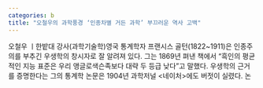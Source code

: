 ```yaml
---
categories: b
title: "오철우의 과학풍경 ‘인종차별 거든 과학’ 부끄러운 역사 고백"
---
```

오철우 ㅣ한밭대 강사(과학기술학)영국 통계학자 프랜시스 골턴(1822~1911)은 인종주의를 부추긴 우생학의 창시자로 잘 알려져 있다. 그는 1869년 펴낸 책에서 “흑인의 평균적인 지능 표준은 우리 앵글로색슨족보다 대략 두 등급 낮다”고 말했다. 우생학의 근거를 증명한다는 그의 통계학 논문은 1904년 과학저널 &lt;네이처&gt;에도 버젓이 실렸다. 논